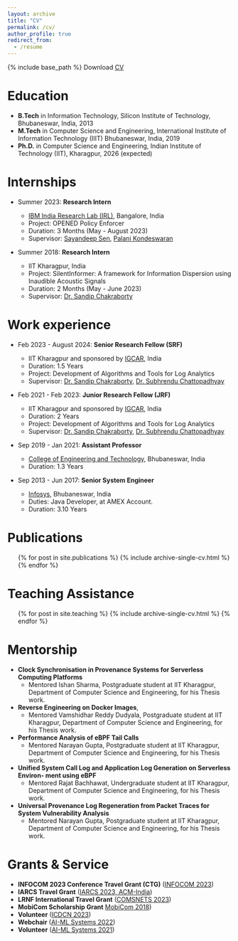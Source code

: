 ```yaml
---
layout: archive
title: "CV" 
permalink: /cv/
author_profile: true
redirect_from:
  - /resume
---
```


{% include base_path %}
Download [CV](http://usatpath01.github.io/files/Utkalika_Satapathy_CV.pdf")

Education
======
* **B.Tech** in Information Technology, Silicon Institute of Technology, Bhubaneswar, India, 2013
* **M.Tech** in Computer Science and Engineering, International Institute of Information Technology (IIIT) Bhubaneswar, India, 2019
* **Ph.D.** in Computer Science and Engineering, Indian Institute of Technology (IIT), Kharagpur, 2026 (expected)

Internships
======
* Summer 2023: **Research Intern**
  * [IBM India Research Lab (IRL)](https://research.ibm.com/), Bangalore, India
  * Project: OPENED Policy Enforcer
  * Duration: 3 Months (May - August 2023)
  * Supervisor: [Sayandeep Sen](https://researcher.watson.ibm.com/researcher/view.php?person=in-sayandes), [Palani Kondeswaran](https://researcher.watson.ibm.com/researcher/view.php?person=in-palani.kodeswaran)

* Summer 2018: **Research Intern**
  * IIT Kharagpur, India
  * Project: SilentInformer: A framework for Information Dispersion using Inaudible Acoustic Signals
  * Duration: 2 Months (May - June 2023)
  * Supervisor: [Dr. Sandip Chakraborty](https://cse.iitkgp.ac.in/~sandipc/)

Work experience
======
* Feb 2023 - August 2024: **Senior Research Fellow (SRF)**
  * IIT Kharagpur and sponsored by [IGCAR](http://www.igcar.gov.in/), India
  * Duration: 1.5 Years
  * Project: Development of Algorithms and Tools for Log Analytics
  * Supervisor: [Dr. Sandip Chakraborty](https://cse.iitkgp.ac.in/~sandipc/), [Dr. Subhrendu Chattopadhyay](https://www.idrbt.ac.in/dr-subhrendu-chattopadhyay/)

* Feb 2021 - Feb 2023: **Junior Research Fellow (JRF)**
  * IIT Kharagpur and sponsored by [IGCAR](http://www.igcar.gov.in/), India
  * Duration: 2 Years
  * Project: Development of Algorithms and Tools for Log Analytics
  * Supervisor: [Dr. Sandip Chakraborty](https://cse.iitkgp.ac.in/~sandipc/), [Dr. Subhrendu Chattopadhyay](https://www.idrbt.ac.in/dr-subhrendu-chattopadhyay/)

* Sep 2019 - Jan 2021: **Assistant Professor**
  * [College of Engineering and Technology](https://www.cet.edu.in/), Bhubaneswar, India
  * Duration: 1.3 Years

* Sep 2013 - Jun 2017: **Senior System Engineer**
  * [Infosys](https://www.infosys.com/), Bhubaneswar, India
  * Duties: Java Developer, at AMEX Account.
  * Duration: 3.10 Years


<!--
Research Intern - Confidential Computing Group
Microsoft Research Cambridge, UK, (advised by Alex Shamis), Sept 2021 - Dec 2021

Software and Systems Engineer - Cloud RnD
Intracom Telecom, Athens, Greece, Jun 2017 - Jul 2018
-->

<!--Skills
======
* Skill 1
* Skill 2
  * Sub-skill 2.1
  * Sub-skill 2.2
  * Sub-skill 2.3
* Skill 3
-->

Publications
======
  <ul>{% for post in site.publications %}
    {% include archive-single-cv.html %}
  {% endfor %}</ul>
  
<!--Talks
======
  <ul>{% for post in site.talks %}
    {% include archive-single-talk-cv.html %}
  {% endfor %}</ul>
-->  

Teaching Assistance
======
  <ul>{% for post in site.teaching %}
    {% include archive-single-cv.html %}
  {% endfor %}</ul>
  
Mentorship
======
* **Clock Synchronisation in Provenance Systems for Serverless Computing Platforms**
  * Mentored Ishan Sharma, Postgraduate student at IIT Kharagpur, Department of Computer Science and Engineering, for his Thesis work.
* **Reverse Engineering on Docker Images**,
  * Mentored Vamshidhar Reddy Dudyala, Postgraduate student at IIT Kharagpur, Department of Computer Science and Engineering, for his Thesis work.
* **Performance Analysis of eBPF Tail Calls**
  * Mentored Narayan Gupta, Postgraduate student at IIT Kharagpur, Department of Computer Science and Engineering, for his Thesis work.
* **Unified System Call Log and Application Log Generation on Serverless Environ- ment using eBPF**
  * Mentored Rajat Bachhawat, Undergraduate student at IIT Kharagpur, Department of
Computer Science and Engineering, for his Thesis work.
* **Universal Provenance Log Regeneration from Packet Traces for System Vulnerability Analysis**
  * Mentored Narayan Gupta, Postgraduate student at IIT Kharagpur, Department of Computer Science and Engineering, for his Thesis work.

Grants & Service
======
* **INFOCOM 2023 Conference Travel Grant (CTG)** ([INFOCOM 2023](https://infocom2023.ieee-infocom.org/authors/student-travel-grant))
* **IARCS Travel Grant** ([IARCS 2023, ACM-India](https://www.iarcs.org.in/activities/grants.php))
* **LRNF International Travel Grant** ([COMSNETS 2023](https://www.comsnets.org/archive/2023/international_travel_awards.html))
* **MobiCom Scholarship Grant** [MobiCom 2018](https://sigmobile.org/mobicom/2018/))
* **Volunteer** ([ICDCN 2023](https://cse.iitkgp.ac.in/conf/ICDCN23/))
* **Webchair** ([AI-ML Systems 2022](https://www.aimlsystems.org/2022/))
* **Volunteer** ([AI-ML Systems 2021](https://www.aimlsystems.org/2021/))

